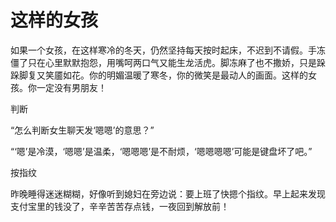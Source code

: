 # 这样的女孩

如果一个女孩，在这样寒冷的冬天，仍然坚持每天按时起床，不迟到不请假。手冻僵了只在心里默默抱怨，用嘴呵两口气又能生龙活虎。脚冻麻了也不撒娇，只是跺跺脚复又笑靥如花。你的明媚温暖了寒冬，你的微笑是最动人的画面。这样的女孩。你一定没有男朋友！ 

判断 

“怎么判断女生聊天发‘嗯嗯’的意思？” 

“‘嗯’是冷漠，‘嗯嗯’是温柔，‘嗯嗯嗯’是不耐烦，‘嗯嗯嗯嗯’可能是键盘坏了吧。” 

按指纹 

昨晚睡得迷迷糊糊，好像听到媳妇在旁边说：要上班了快摁个指纹。早上起来发现支付宝里的钱没了，辛辛苦苦存点钱，一夜回到解放前！